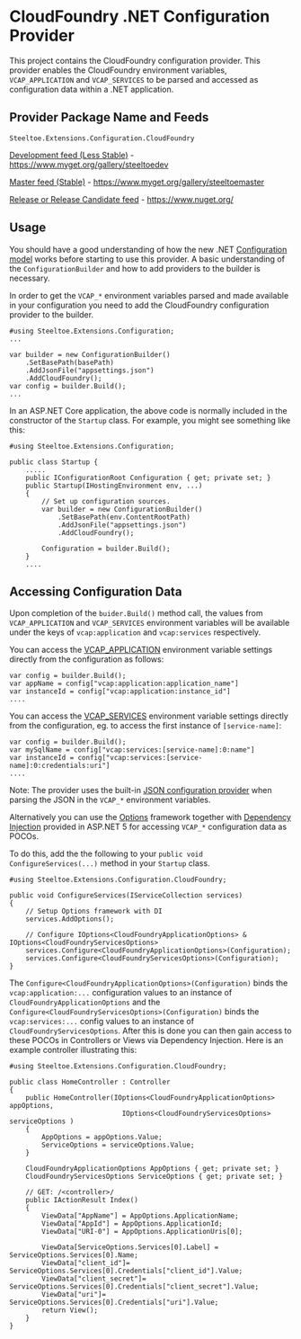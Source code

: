 # CloudFoundry .NET Configuration Provider

This project contains the CloudFoundry configuration provider.  This provider enables the CloudFoundry environment variables, `VCAP_APPLICATION` and `VCAP_SERVICES` to be parsed and accessed as configuration data within a .NET application.

## Provider Package Name and Feeds

`Steeltoe.Extensions.Configuration.CloudFoundry`

[Development feed (Less Stable)](https://www.myget.org/gallery/steeltoedev) - https://www.myget.org/gallery/steeltoedev

[Master feed (Stable)](https://www.myget.org/gallery/steeltoemaster) - https://www.myget.org/gallery/steeltoemaster

[Release or Release Candidate feed](https://www.nuget.org/) - https://www.nuget.org/

## Usage
You should have a good understanding of how the new .NET [Configuration model](http://docs.asp.net/en/latest/fundamentals/configuration.html) works before starting to use this provider. A basic understanding of the `ConfigurationBuilder` and how to add providers to the builder is necessary.

In order to get the `VCAP_*` environment variables parsed and made available in your configuration you need to add the CloudFoundry configuration provider to the builder.
```
#using Steeltoe.Extensions.Configuration;
...

var builder = new ConfigurationBuilder()
    .SetBasePath(basePath)
    .AddJsonFile("appsettings.json")                    
    .AddCloudFoundry();      
var config = builder.Build();
...
```
In an ASP.NET Core application, the above code is normally included in the constructor of the `Startup` class. For example, you might see something like this:
```
#using Steeltoe.Extensions.Configuration;

public class Startup {
    .....
    public IConfigurationRoot Configuration { get; private set; }
    public Startup(IHostingEnvironment env, ...)
    {
        // Set up configuration sources.
        var builder = new ConfigurationBuilder()
            .SetBasePath(env.ContentRootPath)
            .AddJsonFile("appsettings.json")
            .AddCloudFoundry();

        Configuration = builder.Build();
    }
    ....
```
## Accessing Configuration Data
Upon completion of the `buider.Build()` method call, the values from `VCAP_APPLICATION` and `VCAP_SERVICES` environment variables will be available under the keys of `vcap:application` and `vcap:services` respectively.

You can access the [VCAP_APPLICATION](http://docs.cloudfoundry.org/devguide/deploy-apps/environment-variable.html#VCAP-APPLICATION) environment variable settings directly from the configuration as follows:
```
var config = builder.Build();
var appName = config["vcap:application:application_name"]
var instanceId = config["vcap:application:instance_id"]
....
```
You can access the [VCAP_SERVICES](http://docs.cloudfoundry.org/devguide/deploy-apps/environment-variable.html#VCAP-SERVICES)  environment variable settings directly from the configuration, eg. to access the first instance of `[service-name]`:
```
var config = builder.Build();
var mySqlName = config["vcap:services:[service-name]:0:name"]
var instanceId = config["vcap:services:[service-name]:0:credentials:uri"]
....
```
Note: The provider uses the built-in [JSON configuration provider](https://github.com/aspnet/Configuration/tree/dev/src/Microsoft.Extensions.Configuration.Json) when parsing the JSON in the `VCAP_*` environment variables.

Alternatively you can use the [Options](https://github.com/aspnet/Options) framework together with [Dependency Injection](http://docs.asp.net/en/latest/fundamentals/dependency-injection.html) provided in ASP.NET 5 for accessing `VCAP_*` configuration data as POCOs.

To do this, add the the following to your `public void ConfigureServices(...)` method in your `Startup` class.
```
#using Steeltoe.Extensions.Configuration.CloudFoundry;

public void ConfigureServices(IServiceCollection services)
{
    // Setup Options framework with DI
    services.AddOptions();
    
    // Configure IOptions<CloudFoundryApplicationOptions> & IOptions<CloudFoundryServicesOptions> 
    services.Configure<CloudFoundryApplicationOptions>(Configuration);
    services.Configure<CloudFoundryServicesOptions>(Configuration);
}
```
The `Configure<CloudFoundryApplicationOptions>(Configuration)` binds the `vcap:application:...` configuration values to an instance of `CloudFoundryApplicationOptions` and the `Configure<CloudFoundryServicesOptions>(Configuration)` binds the `vcap:services:...` config values to an instance of `CloudFoundryServicesOptions`. After this is done you can then gain access to these POCOs in Controllers or Views via Dependency Injection.  Here is an example controller illustrating this:
```
#using Steeltoe.Extensions.Configuration.CloudFoundry;

public class HomeController : Controller
{
    public HomeController(IOptions<CloudFoundryApplicationOptions> appOptions, 
                            IOptions<CloudFoundryServicesOptions> serviceOptions )
    {
        AppOptions = appOptions.Value;
        ServiceOptions = serviceOptions.Value;
    }

    CloudFoundryApplicationOptions AppOptions { get; private set; }
    CloudFoundryServicesOptions ServiceOptions { get; private set; }

    // GET: /<controller>/
    public IActionResult Index()
    {
        ViewData["AppName"] = AppOptions.ApplicationName;
        ViewData["AppId"] = AppOptions.ApplicationId;
        ViewData["URI-0"] = AppOptions.ApplicationUris[0];
        
        ViewData[ServiceOptions.Services[0].Label] = ServiceOptions.Services[0].Name;
        ViewData["client_id"]= ServiceOptions.Services[0].Credentials["client_id"].Value;
        ViewData["client_secret"]= ServiceOptions.Services[0].Credentials["client_secret"].Value;
        ViewData["uri"]= ServiceOptions.Services[0].Credentials["uri"].Value;
        return View();
    }
}
```

